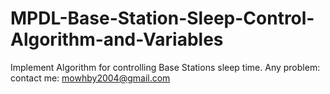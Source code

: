 # MPDL-Base-Station-Sleep-Control-Algorithm-and-Variables

Implement Algorithm for controlling Base Stations sleep time.
Any problem: 
contact me: mowhby2004@gmail.com
